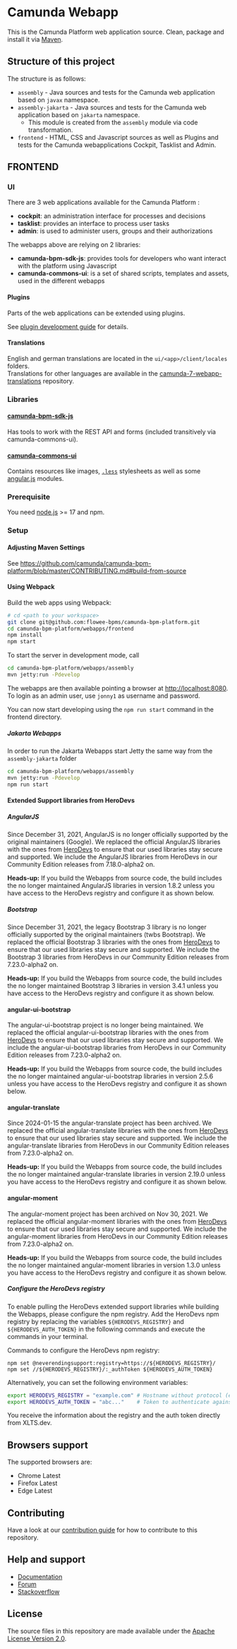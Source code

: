 # Camunda Webapp

This is the Camunda Platform web application source.
Clean, package and install it via [Maven](https://maven.apache.org/).

## Structure of this project

The structure is as follows:

* `assembly` - Java sources and tests for the Camunda web application based on `javax` namespace.
* `assembly-jakarta` - Java sources and tests for the Camunda web application based on `jakarta` namespace.
  * This module is created from the `assembly` module via code transformation.
* `frontend` - HTML, CSS and Javascript sources as well as Plugins and tests for the Camunda webapplications Cockpit, Tasklist and Admin.

## FRONTEND

### UI

There are 3 web applications available for the Camunda Platform :

* __cockpit__: an administration interface for processes and decisions
* __tasklist__: provides an interface to process user tasks
* __admin__: is used to administer users, groups and their authorizations

The webapps above are relying on 2 libraries:

* __camunda-bpm-sdk-js__: provides tools for developers who want interact with the platform using Javascript
* __camunda-commons-ui__: is a set of shared scripts, templates and assets, used in the different webapps


#### Plugins

Parts of the web applications can be extended using plugins.

See [plugin development guide](http://docs.camunda.org/latest/real-life/how-to/#cockpit-how-to-develop-a-cockpit-plugin) for details.

#### Translations

English and german translations are located in the `ui/<app>/client/locales` folders.  
Translations for other languages are available in the [camunda-7-webapp-translations](https://github.com/camunda-community-hub/camunda-7-webapp-translations) repository.

### Libraries

#### [camunda-bpm-sdk-js](https://github.com/camunda/camunda-bpm-platform/tree/master/webapps/frontend/camunda-bpm-sdk-js)

Has tools to work with the REST API and forms (included transitively via camunda-commons-ui).

#### [camunda-commons-ui](https://github.com/camunda/camunda-bpm-platform/tree/master/webapps/frontend/camunda-commons-ui)

Contains resources like images, [`.less`](http://lesscss.org) stylesheets as well as some [angular.js](http://angularjs.org) modules.

### Prerequisite

You need [node.js](http://nodejs.org) >= 17 and npm.

### Setup

#### Adjusting Maven Settings

See https://github.com/camunda/camunda-bpm-platform/blob/master/CONTRIBUTING.md#build-from-source

#### Using Webpack

Build the web apps using Webpack:

```sh
# cd <path to your workspace>
git clone git@github.com:flowee-bpms/camunda-bpm-platform.git
cd camunda-bpm-platform/webapps/frontend
npm install
npm start
```

To start the server in development mode, call

```sh
cd camunda-bpm-platform/webapps/assembly
mvn jetty:run -Pdevelop
```

The webapps are then available pointing a browser at [http://localhost:8080](http://localhost:8080). To login as an admin user, use `jonny1` as username and password.

You can now start developing using the `npm run start` command in the frontend directory.

##### Jakarta Webapps

In order to run the Jakarta Webapps start Jetty the same way from the `assembly-jakarta` folder

```sh
cd camunda-bpm-platform/webapps/assembly
mvn jetty:run -Pdevelop
npm run start
```

#### Extended Support libraries from HeroDevs

##### AngularJS
Since December 31, 2021, AngularJS is no longer officially supported by the original maintainers (Google). We replaced the official AngularJS libraries with the ones from [HeroDevs](https://www.herodevs.com/) to ensure that our used libraries stay secure and supported. We include the AngularJS libraries from HeroDevs in our Community Edition releases from 7.18.0-alpha2 on.

**Heads-up:** If you build the Webapps from source code, the build includes the no longer maintained AngularJS libraries in version 1.8.2 unless you have access to the HeroDevs registry and configure it as shown below.

##### Bootstrap
Since December 31, 2021, the legacy Bootstrap 3 library is no longer officially supported by the original maintainers (twbs Bootstrap). We replaced the official Bootstrap 3 libraries with the ones from [HeroDevs](https://www.herodevs.com/) to ensure that our used libraries stay secure and supported. We include the Bootstrap 3 libraries from HeroDevs in our Community Edition releases from 7.23.0-alpha2 on.

**Heads-up:** If you build the Webapps from source code, the build includes the no longer maintained Bootstrap 3 libraries in version 3.4.1 unless you have access to the HeroDevs registry and configure it as shown below.

#### angular-ui-bootstrap
The angular-ui-bootstrap project is no longer being maintained. We replaced the official angular-ui-bootstrap libraries with the ones from [HeroDevs](https://www.herodevs.com/) to ensure that our used libraries stay secure and supported. We include the angular-ui-bootstrap libraries from HeroDevs in our Community Edition releases from 7.23.0-alpha2 on.

**Heads-up:** If you build the Webapps from source code, the build includes the no longer maintained angular-ui-bootstrap libraries in version 2.5.6 unless you have access to the HeroDevs registry and configure it as shown below.

#### angular-translate
Since 2024-01-15 the angular-translate project has been archived. We replaced the official angular-translate libraries with the ones from [HeroDevs](https://www.herodevs.com/) to ensure that our used libraries stay secure and supported. We include the angular-translate libraries from HeroDevs in our Community Edition releases from 7.23.0-alpha2 on.

**Heads-up:** If you build the Webapps from source code, the build includes the no longer maintained angular-translate libraries in version 2.19.0 unless you have access to the HeroDevs registry and configure it as shown below.

#### angular-moment
The angular-moment project has been archived on Nov 30, 2021. We replaced the official angular-moment libraries with the ones from [HeroDevs](https://www.herodevs.com/) to ensure that our used libraries stay secure and supported. We include the angular-moment libraries from HeroDevs in our Community Edition releases from 7.23.0-alpha2 on.

**Heads-up:** If you build the Webapps from source code, the build includes the no longer maintained angular-moment libraries in version 1.3.0 unless you have access to the HeroDevs registry and configure it as shown below.

##### Configure the HeroDevs registry
To enable pulling the HeroDevs extended support libraries while building the Webapps, please configure the npm registry. Add the HeroDevs npm registry by replacing the variables `${HERODEVS_REGISTRY}` and `${HERODEVS_AUTH_TOKEN}` in the following commands and execute the commands in your terminal.

Commands to configure the HeroDevs npm registry:

```
npm set @neverendingsupport:registry=https://${HERODEVS_REGISTRY}/
npm set //${HERODEVS_REGISTRY}/:_authToken ${HERODEVS_AUTH_TOKEN}
```

Alternatively, you can set the following environment variables:

```sh
export HERODEVS_REGISTRY = "example.com" # Hostname without protocol (e.g., "https://"), leading or trailing slashes
export HERODEVS_AUTH_TOKEN = "abc..."    # Token to authenticate against the registry
```

You receive the information about the registry and the auth token directly from XLTS.dev.

## Browsers support

The supported browsers are:

- Chrome Latest
- Firefox Latest
- Edge Latest

## Contributing

Have a look at our [contribution guide](https://github.com/camunda/camunda-bpm-platform/blob/master/CONTRIBUTING.md) for how to contribute to this repository.


## Help and support

* [Documentation](http://docs.camunda.org/manual/latest/)
* [Forum](https://forum.camunda.org)
* [Stackoverflow](https://stackoverflow.com/questions/tagged/camunda)

## License

The source files in this repository are made available under the [Apache License Version 2.0](./LICENSE).
